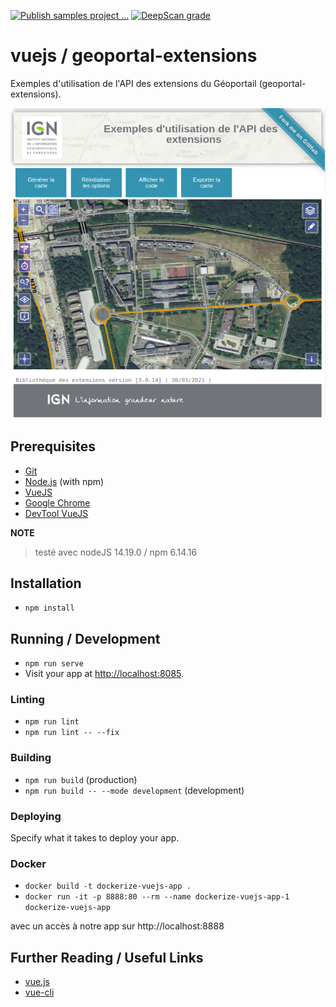 [![Publish samples project ...](https://github.com/IGNF/geoportal-extensions-openlayers-samples/actions/workflows/build.yml/badge.svg?branch=master)](https://github.com/IGNF/geoportal-extensions-openlayers-samples/actions/workflows/build.yml)
[![DeepScan grade](https://deepscan.io/api/teams/12425/projects/17129/branches/382181/badge/grade.svg)](https://deepscan.io/dashboard#view=project&tid=12425&pid=17129&bid=382181)

# vuejs / geoportal-extensions

Exemples d'utilisation de l'API des extensions du Géoportail (geoportal-extensions).

![Exemple Image](capture.png)

## Prerequisites

* [Git](https://git-scm.com/)
* [Node.js](https://nodejs.org/) (with npm)
* [VueJS](https://fr.vuejs.org/)
* [Google Chrome](https://google.com/chrome/)
* [DevTool VueJS](https://devtools.vuejs.org/guide/installation.html)

**NOTE**
> testé avec nodeJS 14.19.0 / npm 6.14.16

## Installation

* `npm install`

## Running / Development

* `npm run serve`
* Visit your app at [http://localhost:8085](http://localhost:8085).

### Linting

* `npm run lint`
* `npm run lint -- --fix`

### Building

* `npm run build` (production)
* `npm run build -- --mode development` (development)

### Deploying

Specify what it takes to deploy your app.

### Docker

* `docker build -t dockerize-vuejs-app .`
* `docker run -it -p 8888:80 --rm --name dockerize-vuejs-app-1 dockerize-vuejs-app`

avec un accès à notre app sur http://localhost:8888

## Further Reading / Useful Links

* [vue.js](https://fr.vuejs.org/)
* [vue-cli](https://cli.vuejs.org/)
